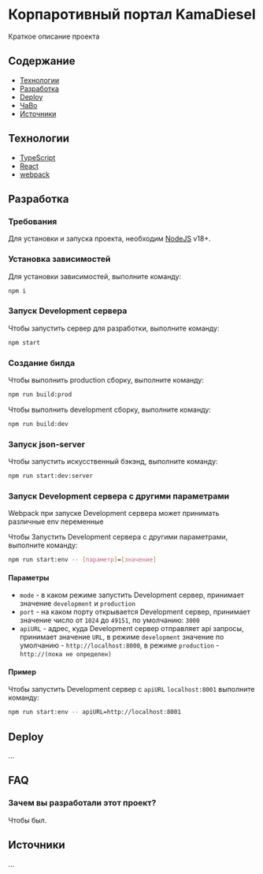 # Корпаротивный портал KamaDiesel
Краткое описание проекта

## Содержание
- [Технологии](#технологии)
- [Разработка](#разработка)
- [Deploy](#deploy)
- [ЧаВо](#faq)
- [Источники](#источники)

## Технологии
- [TypeScript](https://www.typescriptlang.org/)
- [React](https://react.dev/)
- [webpack](https://webpack.js.org/)


## Разработка

### Требования
Для установки и запуска проекта, необходим [NodeJS](https://nodejs.org/) v18+.

### Установка зависимостей
Для установки зависимостей, выполните команду:
```sh
npm i
```

### Запуск Development сервера
Чтобы запустить сервер для разработки, выполните команду:
```sh
npm start
```

### Создание билда
Чтобы выполнить production сборку, выполните команду:
```sh
npm run build:prod
```
Чтобы выполнить development сборку, выполните команду:
```sh
npm run build:dev
```

### Запуск json-server
Чтобы запустить искусственный бэкэнд, выполните команду:
```sh
npm run start:dev:server
```

### Запуск Development сервера с другими параметрами
Webpack при запуске Development сервера может принимать различные env переменные

Чтобы Запустить Development сервера с другими параметрами, выполните команду:
```sh
npm run start:env -- [параметр]=[значение]
```
#### Параметры
 - `mode` - в каком режиме запустить Development сервер, принимает значение `development` и `production`
 - `port` - на каком порту открывается Development сервер, принимает значение число от `1024` до `49151`, по умолчанию: `3000`
 - `apiURL` - адрес, куда Development сервер отправляет api запросы, принимает значение `URL`, в режиме `development` значение по умолчанию - `http://localhost:8000`, в режиме `production` - `http://(пока не определен)`

#### Пример
Чтобы запустить Development сервер с `apiURL` `localhost:8001` выполните команду:
```sh
npm run start:env -- apiURL=http://localhost:8001
```

## Deploy
...

## FAQ

### Зачем вы разработали этот проект?
Чтобы был.

## Источники
...